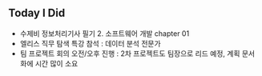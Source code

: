 ## Today I Did
+ 수제비 정보처리기사 필기 2. 소프트웨어 개발 chapter 01 
+ 엘리스 직무 탐색 특강 참석
: 데이터 분석 전문가
+ 팀 프로젝트 회의 오전/오후 진행
: 2차 프로젝트도 팀장으로 리드 예정, 계획 문서화에 시간 많이 소요
